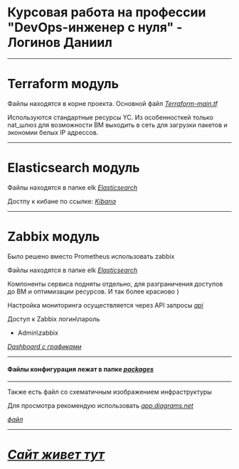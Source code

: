 Курсовая работа на профессии "DevOps-инженер с нуля" - Логинов Даниил
===============
---
Terraform модуль
===
Файлы находятся в корне проекта. Основной файл *[Terraform-main.tf](https://github.com/Loginochka/Coursework-DevOps/blob/main/Terraform-main.tf)*

Используются стандартные ресурсы YC. Из особенносткей только nat_шлюз для возможности ВМ выходить в сеть для загрузки пакетов и экономии белых IP адрессов.

---
Elasticsearch модуль
==
Файлы находятся в папке elk *[Elasticsearch](https://github.com/Loginochka/Coursework-DevOps/tree/main/elk)*

Достпу к кибане по ссылке: *[Kibana](http://62.84.114.252:5601/app/observability/overview?rangeFrom=now-1d&rangeTo=now)*

---
Zabbix модуль
===
Было решено вместо Prometheus использовать zabbix

Файлы находятся в папке elk *[Elasticsearch](https://github.com/Loginochka/Coursework-DevOps/tree/main/zabbix)*

Компоненты сервиса подняты отдельно, для разграничения доступов до ВМ и оптимизации ресурсов. И так более красиово )

Настройка мониторинга осуществляется через API запросы *[api](https://github.com/Loginochka/Coursework-DevOps/tree/main/api)*

Доступ к Zabbix логин\пароль 
+ Admin\zabbix

*[Dashboard с графиками](http://158.160.113.248/zabbix.php?action=dashboard.view)*

---

#### Файлы конфигурация лежат в папке *[packages](https://github.com/Loginochka/Coursework-DevOps/tree/main/packages)*

---

Также есть файл со схематичным изображением инфраструктуры 

Для просмотра рекомендую использовать *[app.diagrams.net](https://app.diagrams.net/)*

*[файл](https://github.com/Loginochka/Coursework-DevOps/blob/main/%D0%9A%D1%83%D1%80%D1%81%D0%BE%D0%B2%D0%B0%D1%8F.drawio)*

---

*[Сайт живет тут](http://158.160.145.200)*
===